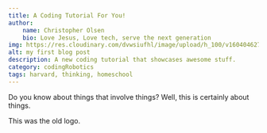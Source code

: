 ```yaml
---
title: A Coding Tutorial For You!
author:
    name: Christopher Olsen
    bio: Love Jesus, Love tech, serve the next generation
img: https://res.cloudinary.com/dvwsiufhl/image/upload/h_100/v1604046274/homeCode/HOMECODE_logo-02_sqhdty.png
alt: my first blog post
description: A new coding tutorial that showcases awesome stuff.
category: codingRobotics
tags: harvard, thinking, homeschool
---
```


Do you know about things that involve things? Well, this is certainly about things.

This was the old logo. 